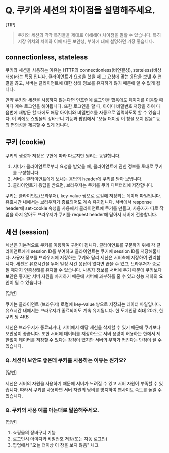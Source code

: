 # Q. 쿠키와 세션의 차이점을 설명해주세요.

[TIP]

> 쿠키와 세션의 각각 특징들을 제대로 이해해야 차이점을 말할 수 있습니다. 특히 저장 위치의 차이와 이에 따른 보안성, 부하에 대해 설명하면 가장 좋습니다.

## connectionless, stateless

쿠키와 세션을 사용하는 이유는 HTTP의 connectionless(비연결성), stateless(비상태성)라는 특징 입니다. 클라이언트가 요청을 했을 때 그 요청에 맞는 응답을 보낸 후 연결을 끊고, 서버는 클라이언트에 대한 상태 정보를 유지하기 않기 때문에 알 수 없게 됩니다.

만약 쿠키와 세션을 사용하지 않는다면 인프런에 로그인을 했음에도 페이지를 이동할 때 마다 계속 로그인을 해야됩니다. 또한 로그인을 할 때, 아이디 비밀번호 저장을 하여 다음번에 재방문 할 때에도 해당 아이디와 비밀번호를 자동으로 입력하도록 할 수 있습니다. 이 외에도 쇼핑몰의 장바구니 기능과 팝업에서 "오늘 더이상 이 창을 보지 않음" 등의 편의성을 제공할 수 있게 됩니다.

## 쿠키 (cookie)

쿠키의 생성과 저장은 구현에 따라 다르지만 원리는 동일합니다.

1. 서버가 클라이언트로부터 요청을 받았을 때, 클라이언트에 관한 정보를 토대로 쿠키를 구성합니다.
2. 서버는 클라이언트에게 보내는 응답의 header에 쿠키를 담아 보냅니다.
3. 클라이언트가 응답을 받으면, 브라우저는 쿠키를 쿠키 디렉터리에 저장합니다.

쿠키는 클라이언트(브라우저), key-value 쌍으로 로컬에 저장되는 데이터 파일입니다. 유효시간 내에서는 브라우저가 종료되어도 계속 유지됩니다. 서버에서 response header에 set-cookie 속성을 사용해서 클라이언트에 쿠키를 만들고, 사용자가 따로 작업을 하지 않아도 브라우저가 쿠키를 request header에 담아서 서버에 전송합니다.

## 세션 (session)

세션은 기본적으로 쿠키를 이용하여 구현이 됩니다. 클라이언트를 구분하기 위해 각 클라이언트에게 session ID를 부여하고 클라이언트는 쿠키에 session ID를 저장해둡니다. 사용자 정보를 브라우저에 저장하는 쿠키와 달리 세션은 서버측에 저장하여 관리합니다. 세션은 유효시간을 두어 일정 시간 응답이 없다면 끊을 수 있고, 브라우저가 종료될 때까지 인증상태를 유지할 수 있습니다. 사용자 정보를 서버에 두기 때문에 쿠키보다 보안은 좋지만 서버 자원을 차지하기 때문에 서버에 과부하를 줄 수 있고 성능 저하의 요인이 될 수 있습니다.

[답변]

쿠키는 클라이언트 (브라우저) 로컬에 key-value 쌍으로 저장되는 데이터 파일입니다. 유효시간 내에서는 브라우저가 종료되어도 계속 유지됩니다. 한 도메인당 최대 20개, 한 쿠키 당 4KB

세션은 브라우저가 종료되거나, 서버에서 해당 세션을 삭제할 수 있기 때문에 쿠키보다 보안성이 좋습니다. 또한 서버에 데이터를 저장하므로 서버 용량이 허용하는 한에서 제한없이 데이터를 저장할 수 있다는 장점이 있지만 서버의 부하가 커진다는 단점이 될 수 있습니다.

### Q. 세션이 보안도 좋은데 쿠키를 사용하는 이유는 뭔가요?

[답변]

세션은 서버의 자원을 사용하기 때문에 서버가 느려질 수 있고 서버 자원이 부족할 수 있습니다. 따라서 쿠키를 사용하면 서버 자원의 낭비를 방지하여 웹사이트 속도를 높일 수 있습니다.

### Q. 쿠키의 사용 예를 아는대로 말씀해주세요.

[답변]

1. 쇼핑몰의 장바구니 기능
2. 로그인시 아이디와 비밀번호 저장(또는 자동 로그인)
3. 팝업에서 "오늘 더이상 이 창을 보지 않음" 체크
